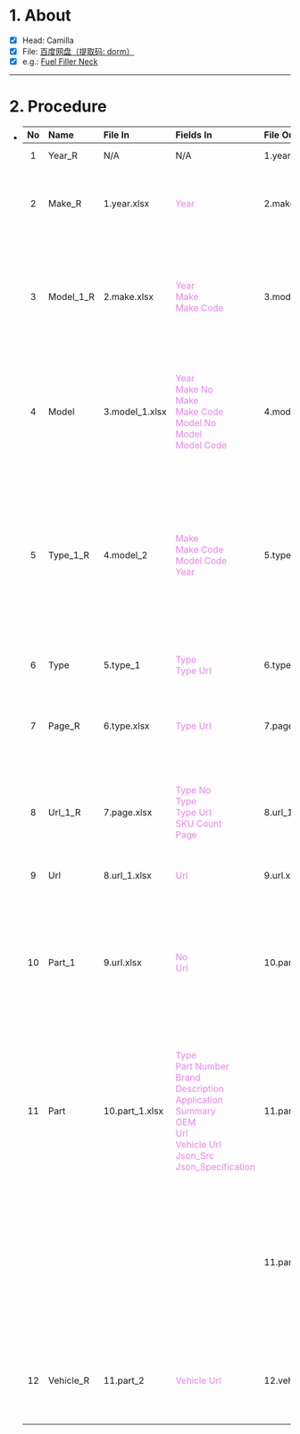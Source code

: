 # 1. About

- [x] Head: Camilla
- [x] File: [百度网盘（提取码: dorm）](https://pan.baidu.com/s/1dwBTvsGXc-yi92p8MDB0nw?pwd=dorm)
- [x] e.g.: [Fuel Filler Neck](https://www.dormanproducts.com/gsearch.aspx?type=keyword&origin=keyword&parttype=Fuel%2520Filler%2520Neck&start=0&num=100)

- - -

# 2. Procedure

- |No|Name|File In|Fields In|File Out|Fields Out|
  |:-:|:-|:-|:-|:-|:-|
  |1|Year_R|N/A|N/A|1.year.xlsx|A. `Year`<sub>[int、Sort: False]</sub>|
  |2|Make_R|1.year.xlsx|<span style="color: violet;">Year</span>|2.make.xlsx|A. <span style="color: violet;">Year</span><sub>[int、Sort: False]</sub><br />B. `Make No`<sub>[int、Sort: True]</sub><br />C. `Make`<br />D. `Make Code`|
  |3|Model_1_R|2.make.xlsx|<span style="color: violet;">Year</span><br /><span style="color: violet;">Make</span><br /><span style="color: violet;">Make Code</span>|3.model_1.xlsx|A. <span style="color: violet;">Year</span><sub>[int、Sort: False]</sub><br />B. <span style="color: teal;">Make No</span><sub>[int、Sort: True]</sub><br />C. <span style="color: violet;">Make</span><br />D. <span style="color: violet;">Make Code</span><br />E. `Model No`<sub>[int、Sort: True]</sub><br />F. `Model`<br />G. `Model Code`|
  |4|Model|3.model_1.xlsx|<span style="color: violet;">Year</span><br /><span style="color: violet;">Make No</span><br /><span style="color: violet;">Make</span><br /><span style="color: violet;">Make Code</span><br /><span style="color: violet;">Model No</span><br /><span style="color: violet;">Model</span><br /><span style="color: violet;">Model Code</span>|4.model|A. <span style="color: violet;">Make No</span><sub>[int、Sort: True]</sub><br />B. <span style="color: violet;">Make</span><br />C. <span style="color: violet;">Make Code</span><br />D. <span style="color: violet;">Model No</span><sub>[int、Sort: True]</sub><br />E. <span style="color: violet;">Model</span><br />F. <span style="color: violet;">Model Code</span><br />G. <span style="color: violet;">Year</span><sub>[int、Sort: False]</sub>|
  |5|Type_1_R|4.model_2|<span style="color: violet;">Make</span><br /><span style="color: violet;">Make Code</span><br /><span style="color: violet;">Model Code</span><br /><span style="color: violet;">Year</span>|5.type_1|A. <span style="color: teal;">Make No</span><sub>[int、Sort: True]</sub><br />B. <span style="color: violet;">Make</span><br />C. <span style="color: violet;">Make Code</span><br />D. <span style="color: teal;">Model No</span><sub>[int、Sort: True]</sub><br />E. <span style="color: teal;">Model</span><br />F. <span style="color: violet;">Model Code</span><br />G. <span style="color: violet;">Year</span><sub>[int、Sort: False]</sub><br />H. `Type No`<sub>[int、Sort: True]</sub><br />I. `Type`<br />J. `Type Code`<br />K. `Type Url`|
  |6|Type|5.type_1|<span style="color: violet;">Type</span><br /><span style="color: violet;">Type Url</span>|6.type.xlsx|A. `Type No`<sub>[int、Sort: True]</sub><br />B. <span style="color: violet;">Type</span><br />C. <span style="color: violet;">Type Url</span>|
  |7|Page_R|6.type.xlsx|<span style="color: violet;">Type Url</span>|7.page.xlsx|A. <span style="color: teal;">Type No</span><sub>[int、Sort: True]</sub><br />B. <span style="color: teal;">Type</span><br />C. <span style="color: violet;">Type Url</span><br />D. `SKU Count`<sub>[int]</sub><br />E. `Page`<sub>[int]</sub>|
  |8|Url_1_R|7.page.xlsx|<span style="color: violet;">Type No</span><br /><span style="color: violet;">Type</span><br /><span style="color: violet;">Type Url</span><br /><span style="color: violet;">SKU Count</span><br /><span style="color: violet;">Page</span>|8.url_1.xlsx|A. <span style="color: violet;">Type No</span><sub>[int、Sort: True]</sub><br />B. <span style="color: violet;">Type</span><br />C. <span style="color: violet;">Type Url</span><br />D. <span style="color: violet;">SKU Count</span><sub>[int]</sub><br />E. <span style="color: violet;">Page</span><sub>[int]</sub><br />F. `No`<sub>[int、Sort: True]</sub><br />G. `Url`|
  |9|Url|8.url_1.xlsx|<span style="color: violet;">Url</span>|9.url.xlsx|A. `No`<sub>[int、Sort: True]</sub><br />B. <span style="color: violet;">Url</span>|
  |10|Part_1|9.url.xlsx|<span style="color: violet;">No</span><br /><span style="color: violet;">Url</span>|10.part_1.xlsx|A. <span style="color: violet;">No</span><sub>[int、Sort: True]</sub><br />B. `Type`<br />C. `Part Number`<br />D. `Brand`<br />E. `Description`<br />F. `Application Summary`<br />G. `OEM`<br />H. <span style="color: violet;">Url</span><br />I. `Vehicle Url`<br />J. `Json_Src`<br />K. `Json_Specification`|
  |11|Part|10.part_1.xlsx|<span style="color: violet;">Type</span><br /><span style="color: violet;">Part Number</span><br /><span style="color: violet;">Brand</span><br /><span style="color: violet;">Description</span><br /><span style="color: violet;">Application Summary</span><br /><span style="color: violet;">OEM</span><br /><span style="color: violet;">Url</span><br /><span style="color: violet;">Vehicle Url</span><br /><span style="color: violet;">Json_Src</span><br /><span style="color: violet;">Json_Specification</span>|11.part.xlsx|A. `No`<sub>[int、Sort: True]</sub><br />B. <span style="color: violet;">Type</span><br />C. <span style="color: violet;">Part Number</span><br />D. <span style="color: violet;">Brand</span><br />E. <span style="color: violet;">Description</span><br />F. <span style="color: violet;">Application Summary</span><br />G. <span style="color: violet;">OEM</span><br />H. <span style="color: violet;">Url</span><br />I. <span style="color: violet;">Vehicle Url</span><br />J. <span style="color: violet;">Json_Src</span><br />K. <span style="color: violet;">Json_Specification</span>|
  |||||11.part_2|A. `No`<sub>[int、Sort: True]</sub><br />B. <span style="color: violet;">Type</span><br />C. <span style="color: violet;">Part Number</span><br />D. <span style="color: violet;">Brand</span><br />E. <span style="color: violet;">Description</span><br />F. <span style="color: violet;">Application Summary</span><br />G. <span style="color: violet;">OEM</span><br />H. <span style="color: violet;">Url</span><br />I. <span style="color: violet;">Vehicle Url</span><br />J. <span style="color: violet;">Json_Src</span><br />K. <span style="color: violet;">Json_Specification</span>|
  |12|Vehicle_R|11.part_2|<span style="color: violet;">Vehicle Url</span>|12.vehicle|A. <span style="color: teal;">No</span><sub>[int、Sort: True]</sub><br />B. <span style="color: teal;">Part Number</span><br />C. <span style="color: violet;">Vehicle Url</span><br />D. `Page`<sub>[int、Sort: True]</sub><br />E. `Row`<sub>[int、Sort: True]</sub><br />... `Dorman兼容表`|
